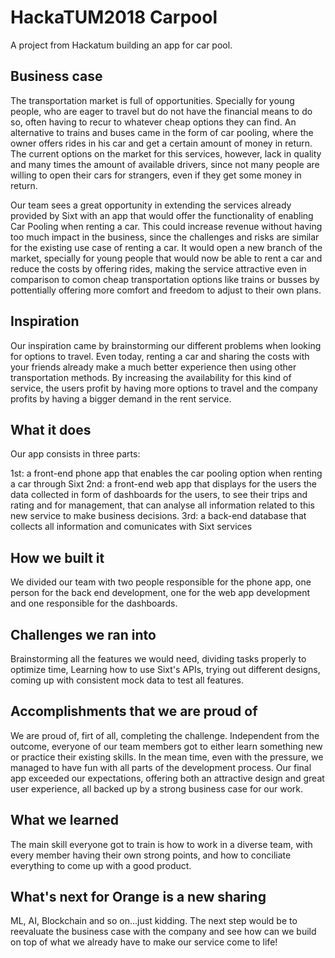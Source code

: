 # HackaTUM2018 Carpool

A project from Hackatum building an app for car pool.

## Business case

The transportation market is full of opportunities. Specially for young people, who are eager to travel but do not have the financial means to do so, often having to recur to whatever cheap options they can find. An alternative to trains and buses came in the form of car pooling, where the owner offers rides in his car and get a certain amount of money in return. The current options on the market for this services, however, lack in quality and many times the amount of available drivers, since not many people are willing to open their cars for strangers, even if they get some money in return. 

Our team sees a great opportunity in extending the services already provided by Sixt with an app that would offer the functionality of enabling Car Pooling when renting a car. This could increase revenue without having too much impact in the business, since the challenges and risks are similar for the existing use case of renting a car. It would open a new branch of the market, specially for young people that would now be able to rent a car and reduce the costs by offering rides, making the service attractive even in comparison to comon cheap transportation options like trains or busses by pottentially offering more comfort and freedom to adjust to their own plans.

## Inspiration

Our inspiration came by brainstorming our different problems when looking for options to travel. Even today, renting a car and sharing the costs with your friends already make a much better experience then using other transportation methods. By increasing the availability for this kind of service, the users profit by having more options to travel and the company profits by having a bigger demand in the rent service.

## What it does

Our app consists in three parts: 

1st: a front-end phone app that enables the car pooling option when renting a car through Sixt
2nd: a front-end web app that displays for the users the data collected in form of dashboards for the users, to see their trips and rating and for management, that can analyse all information related to this new service to make business decisions.
3rd: a back-end database that collects all information and comunicates with Sixt services

## How we built it

We divided our team with two people responsible for the phone app, one person for the back end development, one for the web app development and one responsible for the dashboards.

## Challenges we ran into

Brainstorming all the features we would need, dividing tasks properly to optimize time, Learning how to use Sixt's APIs, trying out different designs, coming up with consistent mock data to test all features.

## Accomplishments that we are proud of

We are proud of, firt of all, completing the challenge. Independent from the outcome, everyone of our team members got to either learn something new or practice their existing skills. In the mean time, even with the pressure, we managed to have fun with all parts of the development process. Our final app exceeded our expectations, offering both an attractive design and great user experience, all backed up by a strong business case for our work.

## What we learned

The main skill everyone got to train is how to work in a diverse team, with every member having their own strong points, and how to conciliate everything to come up with a good product.

## What's next for Orange is a new sharing
 ML, AI, Blockchain and so on...just kidding. The next step would be to reevaluate the business case with the company and see how can we build on top of what we already have to make our service come to life!
